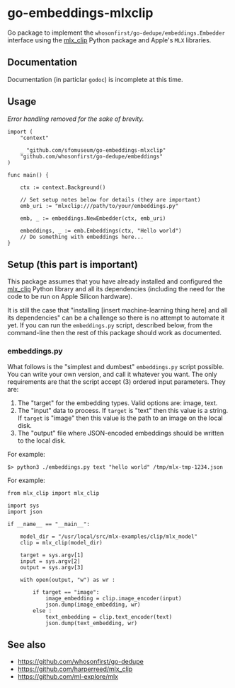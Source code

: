 # go-embeddings-mlxclip

Go package to implement the `whosonfirst/go-dedupe/embeddings.Embedder` interface using the [mlx_clip](https://github.com/harperreed/mlx_clip) Python package and Apple's `MLX` libraries.

## Documentation

Documentation (in particlar `godoc`) is incomplete at this time.

## Usage

_Error handling removed for the sake of brevity._

```
import (
	"context"

	_ "github.com/sfomuseum/go-embeddings-mlxclip"
	"github.com/whosonfirst/go-dedupe/embeddings"
)	
	
func main() {

	ctx := context.Background()

	// Set setup notes below for details (they are important)
	emb_uri := "mlxclip:///path/to/your/embeddings.py"
	
	emb, _ := embeddings.NewEmbedder(ctx, emb_uri)

	embeddings, _ := emb.Embeddings(ctx, "Hello world")
	// Do something with embeddings here...
}
```

## Setup (this part is important)

This package assumes that you have already installed and configured the [mlx_clip](https://github.com/harperreed/mlx_clip) Python library and all its dependencies (including the need for the code to be run on Apple Silicon hardware).

It is still the case that "installing [insert machine-learning thing here] and all its dependencies" can be a challenge so there is no attempt to automate it yet. If you can run the `embeddings.py` script, described below, from the command-line then the rest of this package should work as documented.

### embeddings.py

What follows is the "simplest and dumbest" `embeddings.py` script possible. You can write your own version, and call it whatever you want. The only requirements are that the script accept (3) ordered input parameters. They are:

1. The "target" for the embedding types. Valid options are: image, text.
2. The "input" data to process. If `target` is "text" then this value is a string. If `target` is "image" then this value is the path to an image on the local disk.
3. The "output" file where JSON-encoded embeddings should be written to the local disk.

For example:

```
$> python3 ./embeddings.py text "hello world" /tmp/mlx-tmp-1234.json
```

For example:

```
from mlx_clip import mlx_clip

import sys
import json

if __name__ == "__main__":

    model_dir = "/usr/local/src/mlx-examples/clip/mlx_model"
    clip = mlx_clip(model_dir)

    target = sys.argv[1]
    input = sys.argv[2]
    output = sys.argv[3]

    with open(output, "w") as wr :

        if target == "image":
            image_embedding = clip.image_encoder(input)
            json.dump(image_embedding, wr)
        else :
            text_embedding = clip.text_encoder(text)
            json.dump(text_embedding, wr)
```

## See also

* https://github.com/whosonfirst/go-dedupe
* https://github.com/harperreed/mlx_clip
* https://github.com/ml-explore/mlx